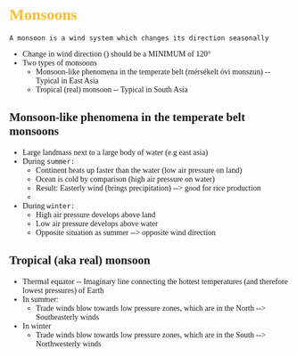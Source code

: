 <span style="font-family:'cascadia code'">

# <span style="color:#fabd2f">Monsoons

```
A monsoon is a wind system which changes its direction seasonally
```
- Change in wind direction () should be a MINIMUM of 120°
- Two types of monsoons
  - Monsoon-like phenomena in the temperate belt (mérsékelt övi monszun) -- Typical in East Asia
  - Tropical (real) monsoon  -- Typical in South Asia

## Monsoon-like phenomena in the temperate belt monsoons
- Large landmass next to a large body of water (e.g east asia)
- During `summer:`
  - Continent heats up faster than the water (low air pressure on land)
  - Ocean is cold by comparison (high air pressure on water)
  - Result: Easterly wind (brings precipitation) --> good for rice production
  - 
- During `winter:`
  - High air pressure develops above land
  - Low air pressure develops above water
  - Opposite situation as summer --> opposite wind direction

## Tropical (aka real) monsoon
- Thermal equator -- Imaginary line connecting the hottest temperatures (and therefore lowest pressures) of Earth
- In summer:
  - Trade winds blow towards low pressure zones, which are in the North --> Southeasterly winds
- In winter
  - Trade winds blow towards low pressure zones, which are in the South --> Northwesterly winds